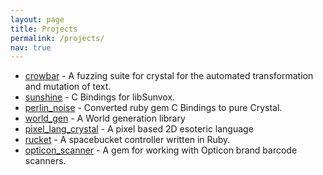 ```yaml
---
layout: page
title: Projects
permalink: /projects/
nav: true
---
```


 * [crowbar](https://github.com/redcodefinal/crowbar) - A fuzzing suite for crystal for the automated transformation and mutation of text.
 * [sunshine](https://github.com/redcodefinal/sunshine) - C Bindings for libSunvox.
 * [perlin_noise](https://github.com/redcodefinal/perlin_noise) - Converted ruby gem C Bindings to pure Crystal.
 * [world_gen](https://github.com/redcodefinal/world_gen) - A World generation library
 * [pixel_lang_crystal](https://github.com/redcodefinal/pixel_lang_crystal) - A pixel based 2D esoteric language
 * [rucket](https://github.com/redcodefinal/rucket) - A spacebucket controller written in Ruby.
 * [opticon_scanner](https://github.com/redcodefinal/opticon_scanner) - A gem for working with Opticon brand barcode scanners.
